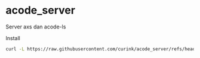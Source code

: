 # acode_server
Server axs dan acode-ls

Install
```bash
curl -L https://raw.githubusercontent.com/curink/acode_server/refs/heads/main/install.sh | bash
```